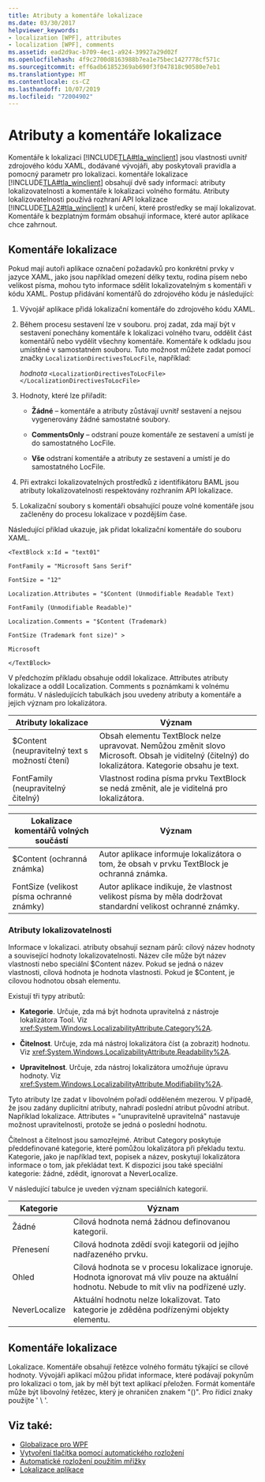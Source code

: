 ```yaml
---
title: Atributy a komentáře lokalizace
ms.date: 03/30/2017
helpviewer_keywords:
- localization [WPF], attributes
- localization [WPF], comments
ms.assetid: ead2d9ac-b709-4ec1-a924-39927a29d02f
ms.openlocfilehash: 4f9c2700d8163988b7ea1e75bec1427778cf571c
ms.sourcegitcommit: eff6adb61852369ab690f3f047818c90580e7eb1
ms.translationtype: MT
ms.contentlocale: cs-CZ
ms.lasthandoff: 10/07/2019
ms.locfileid: "72004902"
---
```

# <a name="localization-attributes-and-comments"></a>Atributy a komentáře lokalizace
Komentáře k lokalizaci [!INCLUDE[TLA#tla_winclient](../../../../includes/tlasharptla-winclient-md.md)] jsou vlastnosti uvnitř zdrojového kódu XAML, dodávané vývojáři, aby poskytovali pravidla a pomocný parametr pro lokalizaci. komentáře lokalizace [!INCLUDE[TLA#tla_winclient](../../../../includes/tlasharptla-winclient-md.md)] obsahují dvě sady informací: atributy lokalizovatelnosti a komentáře k lokalizaci volného formátu. Atributy lokalizovatelnosti používá rozhraní API lokalizace [!INCLUDE[TLA2#tla_winclient](../../../../includes/tla2sharptla-winclient-md.md)] k určení, které prostředky se mají lokalizovat. Komentáře k bezplatným formám obsahují informace, které autor aplikace chce zahrnout.  

<a name="Localizer_Comments_"></a>   
## <a name="localization-comments"></a>Komentáře lokalizace  
 Pokud mají autoři aplikace označení požadavků pro konkrétní prvky v jazyce XAML, jako jsou například omezení délky textu, rodina písem nebo velikost písma, mohou tyto informace sdělit lokalizovatelným s komentáři v kódu XAML. Postup přidávání komentářů do zdrojového kódu je následující:  
  
1. Vývojář aplikace přidá lokalizační komentáře do zdrojového kódu XAML.  
  
2. Během procesu sestavení lze v souboru. proj zadat, zda mají být v sestavení ponechány komentáře k lokalizaci volného tvaru, oddělit část komentářů nebo vydělit všechny komentáře. Komentáře k odkladu jsou umístěné v samostatném souboru. Tuto možnost můžete zadat pomocí značky `LocalizationDirectivesToLocFile`, například:  
  
     *hodnota* `<LocalizationDirectivesToLocFile>` `</LocalizationDirectivesToLocFile>`  
  
3. Hodnoty, které lze přiřadit:  
  
    - **Žádné** – komentáře a atributy zůstávají uvnitř sestavení a nejsou vygenerovány žádné samostatné soubory.  
  
    - **CommentsOnly** – odstraní pouze komentáře ze sestavení a umístí je do samostatného LocFile.  
  
    - **Vše** odstraní komentáře a atributy ze sestavení a umístí je do samostatného LocFile.  
  
4. Při extrakci lokalizovatelných prostředků z identifikátoru BAML jsou atributy lokalizovatelnosti respektovány rozhraním API lokalizace.  
  
5. Lokalizační soubory s komentáři obsahující pouze volné komentáře jsou začleněny do procesu lokalizace v pozdějším čase.  
  
 Následující příklad ukazuje, jak přidat lokalizační komentáře do souboru XAML.  
  
 `<TextBlock x:Id = "text01"`  
  
 `FontFamily = "Microsoft Sans Serif"`  
  
 `FontSize = "12"`  
  
 `Localization.Attributes = "$Content (Unmodifiable Readable Text)`  
  
 `FontFamily (Unmodifiable Readable)"`  
  
 `Localization.Comments = "$Content (Trademark)`  
  
 `FontSize (Trademark font size)" >`  
  
 `Microsoft`  
  
 `</TextBlock>`  
  
 V předchozím příkladu obsahuje oddíl lokalizace. Attributes atributy lokalizace a oddíl Localization. Comments s poznámkami k volnému formátu. V následujících tabulkách jsou uvedeny atributy a komentáře a jejich význam pro lokalizátora.  
  
|Atributy lokalizace|Význam|  
|-----------------------------|-------------|  
|$Content (neupravitelný text s možností čtení)|Obsah elementu TextBlock nelze upravovat. Nemůžou změnit slovo Microsoft. Obsah je viditelný (čitelný) do lokalizátora. Kategorie obsahu je text.|  
|FontFamily (neupravitelný čitelný)|Vlastnost rodina písma prvku TextBlock se nedá změnit, ale je viditelná pro lokalizátora.|  
  
|Lokalizace komentářů volných součástí|Význam|  
|--------------------------------------|-------------|  
|$Content (ochranná známka)|Autor aplikace informuje lokalizátora o tom, že obsah v prvku TextBlock je ochranná známka.|  
|FontSize (velikost písma ochranné známky)|Autor aplikace indikuje, že vlastnost velikost písma by měla dodržovat standardní velikost ochranné známky.|  
  
### <a name="localizability-attributes"></a>Atributy lokalizovatelnosti  
 Informace v lokalizaci. atributy obsahují seznam párů: cílový název hodnoty a související hodnoty lokalizovatelnosti. Název cíle může být název vlastnosti nebo speciální $Content název. Pokud se jedná o název vlastnosti, cílová hodnota je hodnota vlastnosti. Pokud je $Content, je cílovou hodnotou obsah elementu.  
  
 Existují tři typy atributů:  
  
- **Kategorie**. Určuje, zda má být hodnota upravitelná z nástroje lokalizátora Tool. Viz <xref:System.Windows.LocalizabilityAttribute.Category%2A>.  
  
- **Čitelnost**. Určuje, zda má nástroj lokalizátora číst (a zobrazit) hodnotu. Viz <xref:System.Windows.LocalizabilityAttribute.Readability%2A>.  
  
- **Upravitelnost**. Určuje, zda nástroj lokalizátora umožňuje úpravu hodnoty. Viz <xref:System.Windows.LocalizabilityAttribute.Modifiability%2A>.  
  
 Tyto atributy lze zadat v libovolném pořadí odděleném mezerou. V případě, že jsou zadány duplicitní atributy, nahradí poslední atribut původní atribut. Například lokalizace. Attributes = "unupravitelně upravitelná" nastavuje možnost upravitelnosti, protože se jedná o poslední hodnotu.  
  
 Čitelnost a čitelnost jsou samozřejmé. Atribut Category poskytuje předdefinované kategorie, které pomůžou lokalizátora při překladu textu. Kategorie, jako je například text, popisek a název, poskytují lokalizátora informace o tom, jak překládat text. K dispozici jsou také speciální kategorie: žádné, zdědit, ignorovat a NeverLocalize.  
  
 V následující tabulce je uveden význam speciálních kategorií.  
  
|Kategorie|Význam|  
|--------------|-------------|  
|Žádné|Cílová hodnota nemá žádnou definovanou kategorii.|  
|Přenesení|Cílová hodnota zdědí svoji kategorii od jejího nadřazeného prvku.|  
|Ohled|Cílová hodnota se v procesu lokalizace ignoruje. Hodnota ignorovat má vliv pouze na aktuální hodnotu. Nebude to mít vliv na podřízené uzly.|  
|NeverLocalize|Aktuální hodnotu nelze lokalizovat. Tato kategorie je zděděna podřízenými objekty elementu.|  
  
<a name="Localization_Comments"></a>   
## <a name="localization-comments"></a>Komentáře lokalizace  
 Lokalizace. Komentáře obsahují řetězce volného formátu týkající se cílové hodnoty. Vývojáři aplikací můžou přidat informace, které podávají pokynům pro lokalizaci o tom, jak by měl být text aplikací přeložen. Formát komentáře může být libovolný řetězec, který je ohraničen znakem "()". Pro řídicí znaky použijte ' \\ '.  
  
## <a name="see-also"></a>Viz také:

- [Globalizace pro WPF](globalization-for-wpf.md)
- [Vytvoření tlačítka pomocí automatického rozložení](how-to-use-automatic-layout-to-create-a-button.md)
- [Automatické rozložení použitím mřížky](how-to-use-a-grid-for-automatic-layout.md)
- [Lokalizace aplikace](how-to-localize-an-application.md)
